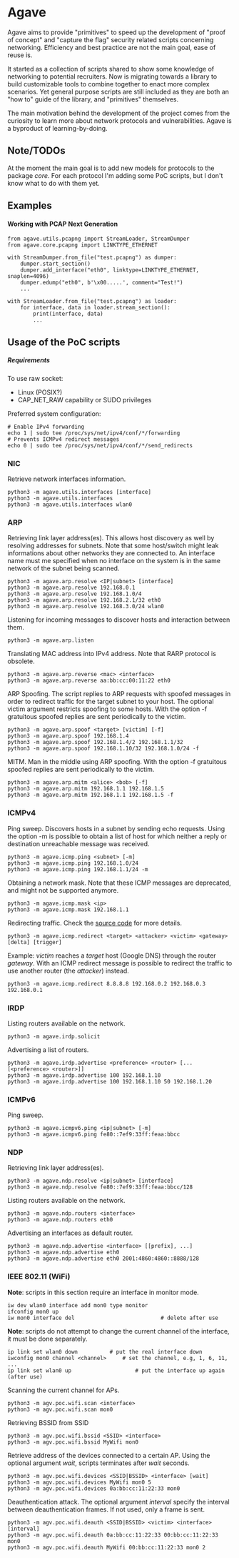 # Agave

Agave aims to provide "primitives" to speed up the development of "proof of concept" and "capture the flag" security related scripts concerning networking. Efficiency and best practice are not the main goal, ease of reuse is.

It started as a collection of scripts shared to show some knowledge of networking to potential recruiters. Now is migrating towards a library to build customizable tools to combine together to enact more complex scenarios. Yet general purpose scripts are still included as they are both an "how to" guide of the library, and "primitives" themselves.

The main motivation behind the development of the project comes from the curiosity to learn more about network protocols and vulnerabilities. Agave is a byproduct of learning-by-doing.

## Note/TODOs
At the moment the main goal is to add new models for protocols to the package *core*.
For each protocol I'm adding some PoC scripts, but I don't know what to do with them yet.

## Examples

#### Working with PCAP Next Generation
```
from agave.utils.pcapng import StreamLoader, StreamDumper
from agave.core.pcapng import LINKTYPE_ETHERNET

with StreamDumper.from_file("test.pcapng") as dumper:
	dumper.start_section()
	dumper.add_interface("eth0", linktype=LINKTYPE_ETHERNET, snaplen=4096)
	dumper.edump("eth0", b'\x00.....', comment="Test!")
	...

with StreamLoader.from_file("test.pcapng") as loader:
	for interface, data in loader.stream_section():
		print(interface, data)
		...

```

## Usage of the PoC scripts

##### Requirements

To use raw socket:
- Linux (POSIX?)
- CAP_NET_RAW capability or SUDO privileges

Preferred system configuration:
```
# Enable IPv4 forwarding
echo 1 | sudo tee /proc/sys/net/ipv4/conf/*/forwarding
# Prevents ICMPv4 redirect messages
echo 0 | sudo tee /proc/sys/net/ipv4/conf/*/send_redirects
```

### NIC

Retrieve network interfaces information.
```
python3 -m agave.utils.interfaces [interface]
python3 -m agave.utils.interfaces
python3 -m agave.utils.interfaces wlan0
```

### ARP

Retrieving link layer address(es). This allows host discovery as well by resolving addresses for subnets. Note that some host/switch might leak informations about other networks they are connected to. An interface name must me specified when no interface on the system is in the same network of the subnet being scanned.
```
python3 -m agave.arp.resolve <IP|subnet> [interface]
python3 -m agave.arp.resolve 192.168.0.1
python3 -m agave.arp.resolve 192.168.1.0/4
python3 -m agave.arp.resolve 192.168.2.1/32	eth0
python3 -m agave.arp.resolve 192.168.3.0/24	wlan0
```

Listening for incoming messages to discover hosts and interaction between them.
```
python3 -m agave.arp.listen
```

Translating MAC address into IPv4 address. Note that RARP protocol is obsolete.
```
python3 -m agave.arp.reverse <mac> <interface>
python3 -m agave.arp.reverse aa:bb:cc:00:11:22 eth0
```

ARP Spoofing. The script replies to ARP requests with spoofed messages in order to redirect traffic for the target subnet to your host. The optional victim argument restricts spoofing to some hosts. With the option -f gratuitous spoofed replies are sent periodically to the victim.
```
python3 -m agave.arp.spoof <target> [victim] [-f]
python3 -m agave.arp.spoof 192.168.1.4
python3 -m agave.arp.spoof 192.168.1.4/2 192.168.1.1/32
python3 -m agave.arp.spoof 192.168.1.10/32 192.168.1.0/24 -f
```

MITM. Man in the middle using ARP spoofing. With the option -f gratuitous spoofed replies are sent periodically to the victim.
```
python3 -m agave.arp.mitm <alice> <bob> [-f]
python3 -m agave.arp.mitm 192.168.1.1 192.168.1.5
python3 -m agave.arp.mitm 192.168.1.1 192.168.1.5 -f
```

### ICMPv4

Ping sweep. Discovers hosts in a subnet by sending echo requests. Using the option -m is possible to obtain a list of host for which neither a reply or destination unreachable message was received.
```
python3 -m agave.icmp.ping <subnet> [-m]
python3 -m agave.icmp.ping 192.168.1.0/24
python3 -m agave.icmp.ping 192.168.1.1/24 -m
```

Obtaining a network mask. Note that these ICMP messages are deprecated, and might not be supported anymore.
```
python3 -m agave.icmp.mask <ip>
python3 -m agave.icmp.mask 192.168.1.1
```

Redirecting traffic. Check the [source code](agave/icmp/redirect.py) for more details.
```
python3 -m agave.icmp.redirect <target> <attacker> <victim> <gateway> [delta] [trigger]
```
Example:
*victim* reaches a *target* host (Google DNS) through the router *gateway*. With an ICMP redirect message is possible to redirect the traffic to use another router (the *attacker*) instead.
```
python3 -m agave.icmp.redirect 8.8.8.8 192.168.0.2 192.168.0.3 192.168.0.1
```

### IRDP

Listing routers available on the network. 
```
python3 -m agave.irdp.solicit
```
Advertising a list of routers.
```
python3 -m agave.irdp.advertise <preference> <router> [...[<preference> <router>]]
python3 -m agave.irdp.advertise 100 192.168.1.10
python3 -m agave.irdp.advertise 100 192.168.1.10 50 192.168.1.20
```

### ICMPv6
Ping sweep.
```
python3 -m agave.icmpv6.ping <ip|subnet> [-m]
python3 -m agave.icmpv6.ping fe80::7ef9:33ff:feaa:bbcc
```

### NDP
Retrieving link layer address(es).
```
python3 -m agave.ndp.resolve <ip|subnet> [interface]
python3 -m agave.ndp.resolve fe80::7ef9:33ff:feaa:bbcc/128
```

Listing routers available on the network. 
```
python3 -m agave.ndp.routers <interface>
python3 -m agave.ndp.routers eth0
```

Advertising an interfaces as default router.
```
python3 -m agave.ndp.advertise <interface> [[prefix], ...]
python3 -m agave.ndp.advertise eth0
python3 -m agave.ndp.advertise eth0 2001:4860:4860::8888/128
```

### IEEE 802.11 (WiFi)
__Note__: scripts in this section require an interface in monitor mode.
```
iw dev wlan0 interface add mon0 type monitor
ifconfig mon0 up
iw mon0 interface del                           # delete after use
```

__Note__: scripts do not attempt to change the current channel of the interface, it must be done separately.
```
ip link set wlan0 down			# put the real interface down
iwconfig mon0 channel <channel> 	# set the channel, e.g, 1, 6, 11, ...
ip link set wlan0 up                	# put the interface up again (after use)
```

Scanning the current channel for APs.
```
python3 -m agv.poc.wifi.scan <interface>
python3 -m agv.poc.wifi.scan mon0
```

Retrieving BSSID from SSID
```
python3 -m agv.poc.wifi.bssid <SSID> <interface>
python3 -m agv.poc.wifi.bssid MyWifi mon0
```

Retrieve address of the devices connected to a certain AP. Using the optional argument *wait*, scripts terminates after *wait* seconds.
```
python3 -m agv.poc.wifi.devices <SSID|BSSID> <interface> [wait]
python3 -m agv.poc.wifi.devices MyWifi mon0 5
python3 -m agv.poc.wifi.devices 0a:bb:cc:11:22:33 mon0
```

Deauthentication attack. The optional argument *interval* specify the interval between deauthentication frames. If not used, only a frame is sent.
```
python3 -m agv.poc.wifi.deauth <SSID|BSSID> <victim> <interface> [interval]
python3 -m agv.poc.wifi.deauth 0a:bb:cc:11:22:33 00:bb:cc:11:22:33 mon0
python3 -m agv.poc.wifi.deauth MyWifi 00:bb:cc:11:22:33 mon0 2
```